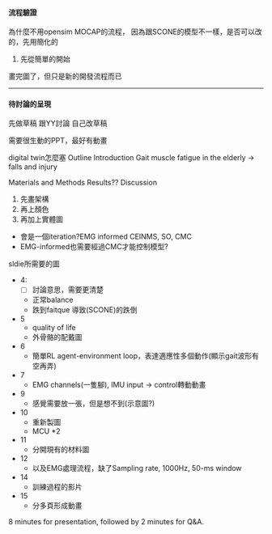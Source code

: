 #### 流程驗證
為什麼不用opensim MOCAP的流程，
因為跟SCONE的模型不一樣，是否可以改的，先用簡化的
1. 先從簡單的開始

畫完圖了，但只是新的開發流程而已

---
#### 待討論的呈現
先做草稿
跟YY討論
自己改草稿

需要很生動的PPT，最好有動畫

digital twin怎麼塞
Outline
Introduction
Gait
muscle fatigue in the elderly -> falls and injury

Materials and Methods
Results??
Discussion

1. 先畫架構
2. 再上顏色
3. 再加上實體圖

- 會是一個iteration?EMG informed CEINMS, SO, CMC
- EMG-informed也需要經過CMC才能控制模型?

sldie所需要的圖
- 4:
	- [ ] 討論意思，需要更清楚
	- 正常balance
	- 跌到faitque 導致(SCONE)的跌倒
- 5
	- quality of life
	- 外骨骼的配戴圖
- 6
	- 簡單RL agent-environment loop，表達適應性多個動作(顯示gait波形有空再弄)
- 7
	- EMG channels(一隻腳), IMU input -> control轉動動畫
- 9
	- 感覺需要放一張，但是想不到(示意圖?)
- 10
	- 重新製圖
	- MCU \*2
- 11
	- 分開現有的材料圖
- 12
	- 以及EMG處理流程，缺了Sampling rate, 1000Hz, 50-ms window
- 14
	- 訓練過程的影片
- 15
	- 分多頁形成動畫


8 minutes for presentation, followed by 2 minutes for Q&A.